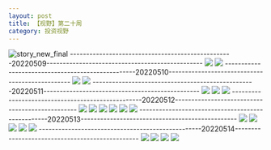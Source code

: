 ```yaml
---
layout: post
title: 【视野】第二十周
category: 投资视野
---
```

![story_new_final](http://s1r3itzmh.hd-bkt.clouddn.com/img/story_new_final_0322.png)
--------------------------------------------------20220509------------------------------------------------
![](http://s1r2k4uc5.hd-bkt.clouddn.com/img/factors-220509-1.png)
![](http://s1r2k4uc5.hd-bkt.clouddn.com/img/factors-220509-2.png)
--------------------------------------------------20220510------------------------------------------------
![](http://s1r2k4uc5.hd-bkt.clouddn.com/img/factors-220510-1.png)
![](http://s1r2k4uc5.hd-bkt.clouddn.com/img/factors-220510-2.png)
--------------------------------------------------20220511------------------------------------------------
![](http://s1r2k4uc5.hd-bkt.clouddn.com/img/factors-220511-1.png)
![](http://s1r2k4uc5.hd-bkt.clouddn.com/img/factors-220511-2.png)
![](http://s1r2k4uc5.hd-bkt.clouddn.com/img/factors-220511-3.png)
--------------------------------------------------20220512------------------------------------------------
![](http://s1r2k4uc5.hd-bkt.clouddn.com/img/factors-220512-1.png)
![](http://s1r2k4uc5.hd-bkt.clouddn.com/img/factors-220512-2.png)
![](http://s1r2k4uc5.hd-bkt.clouddn.com/img/factors-220512-3.png)
![](http://s1r2k4uc5.hd-bkt.clouddn.com/img/factors-220512-4.png)
![](http://s1r2k4uc5.hd-bkt.clouddn.com/img/factors-220512-5.png)
![](http://s1r2k4uc5.hd-bkt.clouddn.com/img/factors-220512-6.png)
--------------------------------------------------20220513------------------------------------------------
![](http://s1r2k4uc5.hd-bkt.clouddn.com/img/factors-220513-1.png)
![](http://s1r2k4uc5.hd-bkt.clouddn.com/img/factors-220513-2.png)
![](http://s1r2k4uc5.hd-bkt.clouddn.com/img/factors-220513-3.png)
![](http://s1r2k4uc5.hd-bkt.clouddn.com/img/factors-220513-4.png)
![](http://s1r2k4uc5.hd-bkt.clouddn.com/img/factors-220513-5.png)
--------------------------------------------------20220514------------------------------------------------
![](http://s1r2k4uc5.hd-bkt.clouddn.com/img/factors-220515-1.jpg)
![](http://s1r2k4uc5.hd-bkt.clouddn.com/img/factors-220515-2.jpg)
![](http://s1r2k4uc5.hd-bkt.clouddn.com/img/factors-220515-3.jpg)
![](http://s1r2k4uc5.hd-bkt.clouddn.com/img/factors-220515-4.jpg)
  




